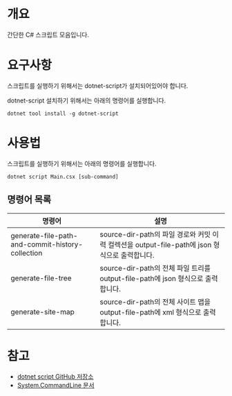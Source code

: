 # 개요

간단한 C# 스크립트 모음입니다.

# 요구사항

스크립트를 실행하기 위해서는 dotnet-script가 설치되어있어야 합니다.

dotnet-script 설치하기 위해서는 아래의 명령어를 실행합니다.

```
dotnet tool install -g dotnet-script
```

# 사용법

스크립트를 실행하기 위해서는 아래의 명령어를 실행합니다.

```
dotnet script Main.csx [sub-command]
```

## 명령어 목록

| 명령어                                           | 설명                                                                                          |
| ------------------------------------------------ | --------------------------------------------------------------------------------------------- |
| generate-file-path-and-commit-history-collection | source-dir-path의 파일 경로와 커밋 이력 컬렉션을 output-file-path에 json 형식으로 출력합니다. |
| generate-file-tree                               | source-dir-path의 전체 파일 트리를 output-file-path에 json 형식으로 출력합니다.               |
| generate-site-map                                | source-dir-path의 전체 사이트 맵을 output-file-path에 xml 형식으로 출력합니다.                |

# 참고

- [dotnet script GitHub 저장소](https://github.com/dotnet-script/dotnet-script)
- [System.CommandLine 문서](https://learn.microsoft.com/ko-kr/dotnet/standard/commandline)
